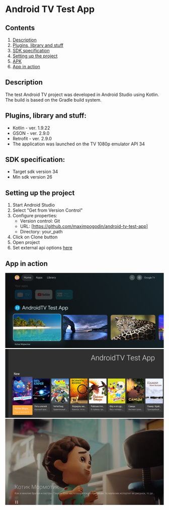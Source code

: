 # Android TV Test App
## Contents
1. [Description](#description)
2. [Plugins, library and stuff](#plugins-library-and-stuff)
3. [SDK specification](#sdk-specification)
4. [Setting up the project](#setting-up-the-project)
5. [APK](#apk)
6. [App in action](#app-in-action)
## Description
The test Android TV project was developed in Android Studio using Kotlin. The build is based on the Gradle build system.
## Plugins, library and stuff:
- Kotlin - ver. 1.9.22
- GSON - ver. 2.9.0
- Retrofit - ver. 2.9.0
- The application was launched on the TV 1080p emulator API 34
## SDK specification:
- Target sdk version 34
- Min sdk version 26
## Setting up the project
1. Start Android Studio
2. Select "Get from Version Control"
3. Configure properties:
    * Version control: Git
    * URL: [https://github.com/maximpogodin/android-tv-test-app]
    * Directory: your_path</br>
4. Click on Clone button
5. Open project
6. Set external api options [here](app/src/main/java/com/example/androidtvtestapp/network/ExternalApiOptions.kt#L4-L5)

## App in action
![](screens/channel.png)
![](screens/launch.png)
![](screens/playback.png)
